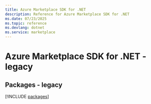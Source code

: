 ```yaml
---
title: Azure Marketplace SDK for .NET
description: Reference for Azure Marketplace SDK for .NET
ms.date: 07/23/2025
ms.topic: reference
ms.devlang: dotnet
ms.service: marketplace
---
```

# Azure Marketplace SDK for .NET - legacy
## Packages - legacy
[!INCLUDE [packages](marketplace-index.md)]